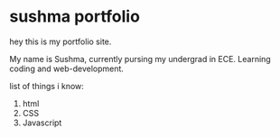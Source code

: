 # sushma portfolio
hey this is my portfolio site.


My name is Sushma, currently pursing my undergrad in ECE.
Learning coding and web-development.


list of things i know:

1) html
2) CSS
3) Javascript